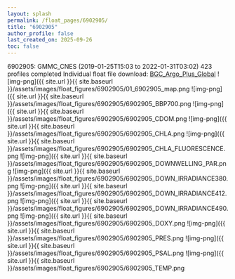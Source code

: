 ```yaml
---
layout: splash
permalink: /float_pages/6902905/
title: "6902905"
author_profile: false
last_created_on: 2025-09-26
toc: false
---
```

 
6902905: GMMC_CNES (2019-01-25T15:03 to 2022-01-31T03:02)
423 profiles completed
Individual float file download: [BGC_Argo_Plus_Global](https://ftp.soest.hawaii.edu/bgc_argo_plus/Individual_Floats/outliers_removed/6902905_Sprof_processed.nc)
![img-png]({{ site.url }}{{ site.baseurl }}/assets/images/float_figures/6902905/01_6902905_map.png
![img-png]({{ site.url }}{{ site.baseurl }}/assets/images/float_figures/6902905/6902905_BBP700.png
![img-png]({{ site.url }}{{ site.baseurl }}/assets/images/float_figures/6902905/6902905_CDOM.png
![img-png]({{ site.url }}{{ site.baseurl }}/assets/images/float_figures/6902905/6902905_CHLA.png
![img-png]({{ site.url }}{{ site.baseurl }}/assets/images/float_figures/6902905/6902905_CHLA_FLUORESCENCE.png
![img-png]({{ site.url }}{{ site.baseurl }}/assets/images/float_figures/6902905/6902905_DOWNWELLING_PAR.png
![img-png]({{ site.url }}{{ site.baseurl }}/assets/images/float_figures/6902905/6902905_DOWN_IRRADIANCE380.png
![img-png]({{ site.url }}{{ site.baseurl }}/assets/images/float_figures/6902905/6902905_DOWN_IRRADIANCE412.png
![img-png]({{ site.url }}{{ site.baseurl }}/assets/images/float_figures/6902905/6902905_DOWN_IRRADIANCE490.png
![img-png]({{ site.url }}{{ site.baseurl }}/assets/images/float_figures/6902905/6902905_DOXY.png
![img-png]({{ site.url }}{{ site.baseurl }}/assets/images/float_figures/6902905/6902905_PRES.png
![img-png]({{ site.url }}{{ site.baseurl }}/assets/images/float_figures/6902905/6902905_PSAL.png
![img-png]({{ site.url }}{{ site.baseurl }}/assets/images/float_figures/6902905/6902905_TEMP.png
